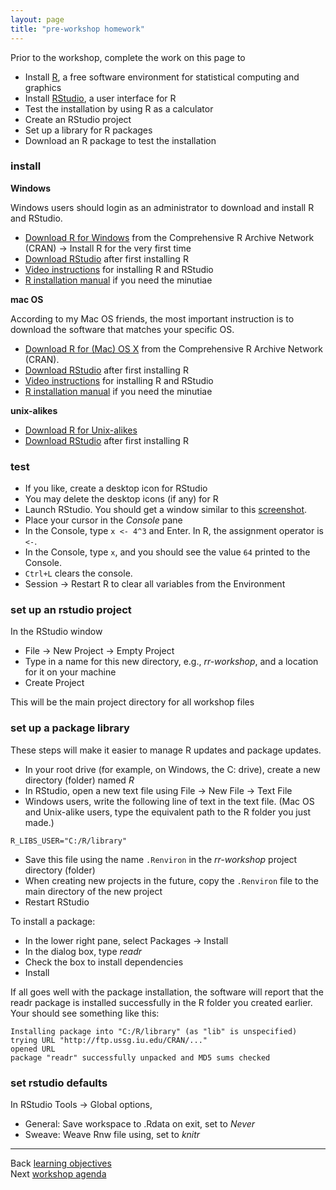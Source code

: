 ```yaml
---
layout: page
title: "pre-workshop homework"
---
```


Prior to the workshop, complete the work on this page to 

- Install [R](https://www.r-project.org/), a free software environment for statistical computing and graphics 
- Install [RStudio](https://www.rstudio.com/), a user interface for R 
- Test the installation by using R as a calculator 
- Create an RStudio project 
- Set up a library for R packages 
- Download an R package to test the installation 

### install

**Windows** 

Windows users should login as an administrator to download and install R and RStudio.  

- [Download R for Windows](https://cran.r-project.org/) from the Comprehensive R Archive Network (CRAN) -> Install R for the very first time 
- [Download RStudio](http://www.rstudio.com/products/rstudio/download/) after first installing R 
- [Video instructions](https://www.youtube.com/watch?v=eD07NznguA4) for installing R and RStudio 
- [R installation manual](https://cran.r-project.org/doc/manuals/r-release/R-admin.html#Installing-R-under-Windows) if you need the minutiae 


**mac OS**

According to my Mac OS friends, the most important instruction is to download the software that matches your specific OS. 

- [Download R for (Mac) OS X](https://cran.r-project.org/) from the Comprehensive R Archive Network (CRAN). 
- [Download RStudio](http://www.rstudio.com/products/rstudio/download/) after first installing R 
- [Video instructions](https://www.youtube.com/watch?v=Ywj6yNfc5nM) for installing R and RStudio  
- [R installation manual](https://cran.r-project.org/doc/manuals/r-release/R-admin.html#Installing-R-under-OS-X) if you need the minutiae 


**unix-alikes**

- [Download R for Unix-alikes](https://cran.r-project.org/doc/manuals/r-release/R-admin.html#Installing-R-under-Unix_002dalikes) 
- [Download RStudio](https://www.rstudio.com/products/rstudio/download/) after first installing R 

### test

- If you like, create a desktop icon for RStudio 
- You may delete the desktop icons (if any) for R  
- Launch RStudio. You should get a window similar to this [screenshot](http://www.rstudio.com/products/rstudio/). 
- Place your cursor in the *Console* pane  
- In the Console, type `x <- 4^3` and Enter. In R, the assignment operator is `<-`.  
- In the Console, type `x`, and you should see the value  `64` printed to the Console. 
- `Ctrl+L` clears the console. 
- Session -> Restart R to clear all variables from the Environment

### set up an rstudio project 

In the RStudio window 

- File -> New Project -> Empty Project 
- Type in a name for this new directory, e.g., *rr-workshop*, and a location for it on your machine 
- Create Project 

This will be the main project directory for all workshop files 

### set up a package library 

These steps will make it easier to manage R updates and package updates.  

- In your root drive (for example, on Windows, the C: drive), create a new directory (folder) named *R* 
- In RStudio, open a new text file using File -> New File -> Text File 
- Windows users, write the following line of text in the text file. (Mac OS and Unix-alike users, type the equivalent path to the R folder you just made.)

```
R_LIBS_USER="C:/R/library" 
```

- Save this file using the name `.Renviron` in the *rr-workshop* project directory (folder) 
- When creating new projects in the future, copy the `.Renviron` file to the main directory of the new project 
- Restart RStudio

To install a package: 

- In the lower right pane, select Packages -> Install 
- In the dialog box, type *readr* 
- Check the box to install dependencies
- Install 

If all goes well with the package installation, the software will report that the readr package is installed successfully in the R folder you created earlier. Your should see something like this:


    Installing package into "C:/R/library" (as "lib" is unspecified)
    trying URL "http://ftp.ussg.iu.edu/CRAN/..."
    opened URL
    package "readr" successfully unpacked and MD5 sums checked


### set rstudio defaults  

In RStudio Tools -> Global options, 

- General: Save workspace to .Rdata on exit, set to *Never* 
- Sweave: Weave Rnw file using, set to *knitr*



---
Back [learning objectives](101_objectives.html)<br>
Next [workshop agenda](103_agenda.html)


